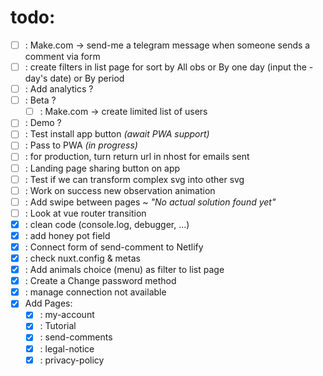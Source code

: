 # todo: 
- [ ] : Make.com -> send-me a telegram message when someone sends a comment via form
- [ ] : create filters in list page for sort by All obs or By one day (input the - day's date) or By period
- [ ] : Add analytics ?
- [ ] : Beta ?
  - [ ] : Make.com -> create limited list of users
- [ ] : Demo ?
- [ ] : Test install app button *(await PWA support)*
- [ ] : Pass to PWA *(in progress)*
- [ ] : for production, turn return url in nhost for emails sent
- [ ] : Landing page sharing button on app
- [ ] : Test if we can transform complex svg into other svg
- [ ] : Work on success new observation animation
- [ ] : Add swipe between pages ~ *"No actual solution found yet"*
- [ ] : Look at vue router transition
- [x] : clean code (console.log, debugger, ...)
- [x] : add honey pot field
- [x] : Connect form of send-comment to Netlify
- [x] : check nuxt.config & metas
- [x] : Add animals choice (menu) as filter to list page
- [x] : Create a Change password method
- [x] : manage connection not available
- [x] Add Pages:
  - [x] : my-account
  - [x] : Tutorial
  - [x] : send-comments
  - [x] : legal-notice
  - [x] : privacy-policy